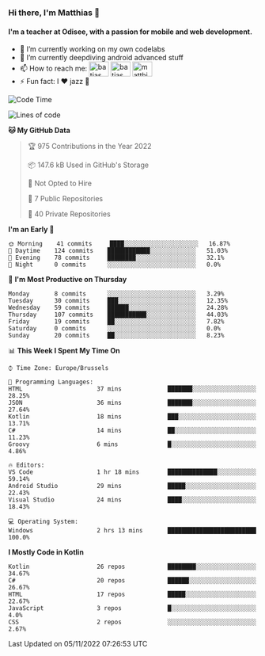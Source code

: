 ### Hi there, I'm Matthias 👋

#### I'm a teacher at Odisee, with a passion for mobile and web development.

- 🔭 I’m currently working on my own codelabs
- 🌱 I’m currently deepdiving android advanced stuff
- 📫 How to reach me: <a href="https://dev.to/batjas" target="_blank"><img align="center" src="https://raw.githubusercontent.com/rahuldkjain/github-profile-readme-generator/master/src/images/icons/Social/devto.svg" alt="batjas" height="30" width="40" /></a>
<a href="https://twitter.com/batjas" target="_blank"><img align="center" src="https://raw.githubusercontent.com/rahuldkjain/github-profile-readme-generator/master/src/images/icons/Social/twitter.svg" alt="batjas" height="30" width="40" /></a>
<a href="https://linkedin.com/in/matthiasdruwé" target="_blank"><img align="center" src="https://raw.githubusercontent.com/rahuldkjain/github-profile-readme-generator/master/src/images/icons/Social/linked-in-alt.svg" alt="matthiasdruwé" height="30" width="40" /></a>
- ⚡ Fun fact: I ❤ jazz 🎷


<!--START_SECTION:waka-->
![Code Time](http://img.shields.io/badge/Code%20Time-531%20hrs%205%20mins-blue)

![Lines of code](https://img.shields.io/badge/From%20Hello%20World%20I%27ve%20Written-229%20Thousand%20lines%20of%20code-blue)

**🐱 My GitHub Data** 

> 🏆 975 Contributions in the Year 2022
 > 
> 📦 147.6 kB Used in GitHub's Storage 
 > 
> 🚫 Not Opted to Hire
 > 
> 📜 7 Public Repositories 
 > 
> 🔑 40 Private Repositories  
 > 
**I'm an Early 🐤** 

```text
🌞 Morning    41 commits     ████░░░░░░░░░░░░░░░░░░░░░   16.87% 
🌆 Daytime    124 commits    ████████████░░░░░░░░░░░░░   51.03% 
🌃 Evening    78 commits     ████████░░░░░░░░░░░░░░░░░   32.1% 
🌙 Night      0 commits      ░░░░░░░░░░░░░░░░░░░░░░░░░   0.0%

```
📅 **I'm Most Productive on Thursday** 

```text
Monday       8 commits      ░░░░░░░░░░░░░░░░░░░░░░░░░   3.29% 
Tuesday      30 commits     ███░░░░░░░░░░░░░░░░░░░░░░   12.35% 
Wednesday    59 commits     ██████░░░░░░░░░░░░░░░░░░░   24.28% 
Thursday     107 commits    ███████████░░░░░░░░░░░░░░   44.03% 
Friday       19 commits     ██░░░░░░░░░░░░░░░░░░░░░░░   7.82% 
Saturday     0 commits      ░░░░░░░░░░░░░░░░░░░░░░░░░   0.0% 
Sunday       20 commits     ██░░░░░░░░░░░░░░░░░░░░░░░   8.23%

```


📊 **This Week I Spent My Time On** 

```text
⌚︎ Time Zone: Europe/Brussels

💬 Programming Languages: 
HTML                     37 mins             ███████░░░░░░░░░░░░░░░░░░   28.25% 
JSON                     36 mins             ███████░░░░░░░░░░░░░░░░░░   27.64% 
Kotlin                   18 mins             ███░░░░░░░░░░░░░░░░░░░░░░   13.71% 
C#                       14 mins             ██░░░░░░░░░░░░░░░░░░░░░░░   11.23% 
Groovy                   6 mins              █░░░░░░░░░░░░░░░░░░░░░░░░   4.86%

🔥 Editors: 
VS Code                  1 hr 18 mins        ██████████████░░░░░░░░░░░   59.14% 
Android Studio           29 mins             █████░░░░░░░░░░░░░░░░░░░░   22.43% 
Visual Studio            24 mins             ████░░░░░░░░░░░░░░░░░░░░░   18.43%

💻 Operating System: 
Windows                  2 hrs 13 mins       █████████████████████████   100.0%

```

**I Mostly Code in Kotlin** 

```text
Kotlin                   26 repos            ████████░░░░░░░░░░░░░░░░░   34.67% 
C#                       20 repos            ██████░░░░░░░░░░░░░░░░░░░   26.67% 
HTML                     17 repos            █████░░░░░░░░░░░░░░░░░░░░   22.67% 
JavaScript               3 repos             █░░░░░░░░░░░░░░░░░░░░░░░░   4.0% 
CSS                      2 repos             ░░░░░░░░░░░░░░░░░░░░░░░░░   2.67%

```



 Last Updated on 05/11/2022 07:26:53 UTC
<!--END_SECTION:waka-->
